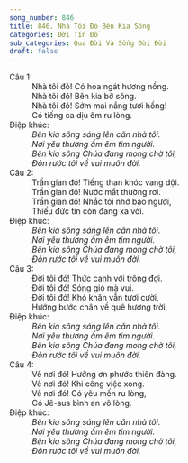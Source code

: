 ```yaml
---
song_number: 846
title: 846. Nhà Tôi Đó Bên Kia Sông
categories: Đời Tín Đồ
sub_categories: Qua Đời Và Sống Đời Đời
draft: false
---
```

<dl><dt>Câu 1:</dt><dd data-verse="1">Nhà tôi đó! Có hoa ngát hương nồng. <br/>Nhà tôi đó! Bên kia bờ sông. <br/>Nhà tôi đó! Sớm mai nắng tươi hồng! <br/>Có tiếng ca dịu êm ru lòng. </dd><dt>Điệp khúc:</dt><dd data-chorus="1"><em>Bên kia sông sáng lên căn nhà tôi. <br/>Nơi yêu thương ấm êm tim người. <br/>Bên kia sông Chúa đang mong chờ tôi, <br/>Đón rước tôi về vui muôn đời. </em></dd><dt>Câu 2:</dt><dd data-verse="2">Trần gian đó! Tiếng than khóc vang dội. <br/>Trần gian đó! Nước mắt thường rơi. <br/>Trần gian đó! Nhắc tôi nhớ bao người, <br/>Thiếu đức tin còn đang xa vời. </dd><dt>Điệp khúc:</dt><dd data-chorus="1"><em>Bên kia sông sáng lên căn nhà tôi. <br/>Nơi yêu thương ấm êm tim người. <br/>Bên kia sông Chúa đang mong chờ tôi, <br/>Đón rước tôi về vui muôn đời. </em></dd><dt>Câu 3:</dt><dd data-verse="3">Đời tôi đó! Thức canh với trông đợi. <br/>Đời tôi đó! Sóng gió mà vui. <br/>Đời tôi đó! Khó khăn vẫn tươi cười, <br/>Hướng bước chân về quê hương trời. </dd><dt>Điệp khúc:</dt><dd data-chorus="1"><em>Bên kia sông sáng lên căn nhà tôi. <br/>Nơi yêu thương ấm êm tim người. <br/>Bên kia sông Chúa đang mong chờ tôi, <br/>Đón rước tôi về vui muôn đời. </em></dd><dt>Câu 4:</dt><dd data-verse="4">Về nơi đó! Hưởng ơn phước thiên đàng. <br/>Về nơi đó! Khi công việc xong. <br/>Về nơi đó! Có yêu mến ru lòng, <br/>Có Jê-sus bình an vô lòng. </dd><dt>Điệp khúc:</dt><dd data-chorus="1"><em>Bên kia sông sáng lên căn nhà tôi. <br/>Nơi yêu thương ấm êm tim người. <br/>Bên kia sông Chúa đang mong chờ tôi, <br/>Đón rước tôi về vui muôn đời. </em></dd></dl>